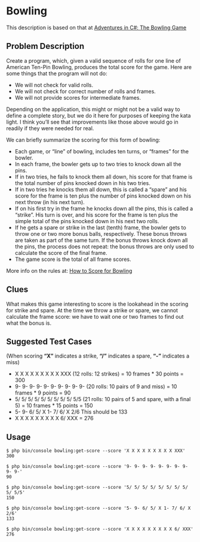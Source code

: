 # Bowling

This description is based on that at
[Adventures in C#: The Bowling Game](http://ronjeffries.com/xprog/articles/acsbowling/)

## Problem Description

Create a program, which, given a valid sequence of rolls for one line of American Ten-Pin Bowling, produces the total
 score for the game. Here are some things that the program will not do:

* We will not check for valid rolls.
* We will not check for correct number of rolls and frames.
* We will not provide scores for intermediate frames.

Depending on the application, this might or might not be a valid way to define a complete story, but we do it here for
purposes of keeping the kata light. I think you’ll see that improvements like those above would go in readily if they
were needed for real.

We can briefly summarize the scoring for this form of bowling:

* Each game, or “line” of bowling, includes ten turns, or “frames” for the bowler.
* In each frame, the bowler gets up to two tries to knock down all the pins.
* If in two tries, he fails to knock them all down, his score for that frame is the total number of pins knocked down in
  his two tries.
* If in two tries he knocks them all down, this is called a “spare” and his score for the frame is ten plus the number
  of pins knocked down on his next throw (in his next turn).
* If on his first try in the frame he knocks down all the pins, this is called a “strike”. His turn is over, and his
  score for the frame is ten plus the simple total of the pins knocked down in his next two rolls.
* If he gets a spare or strike in the last (tenth) frame, the bowler gets to throw one or two more bonus balls,
  respectively. These bonus throws are taken as part of the same turn. If the bonus throws knock down all the pins, the
  process does not repeat: the bonus throws are only used to calculate the score of the final frame.
* The game score is the total of all frame scores.

More info on the rules at: [How to Score for Bowling](http://www.topendsports.com/sport/tenpin/scoring.htm)

## Clues

What makes this game interesting to score is the lookahead in the scoring for strike and spare. At the time we throw a
strike or spare, we cannot calculate the frame score: we have to wait one or two frames to find out what the bonus is.

## Suggested Test Cases

(When scoring **“X”** indicates a strike, **“/”** indicates a spare, **“-”** indicates a miss)

* X X X X X X X X X XXX (12 rolls: 12 strikes) = 10 frames * 30 points = 300
* 9- 9- 9- 9- 9- 9- 9- 9- 9- 9- (20 rolls: 10 pairs of 9 and miss) = 10 frames * 9 points = 90
* 5/ 5/ 5/ 5/ 5/ 5/ 5/ 5/ 5/ 5/5 (21 rolls: 10 pairs of 5 and spare, with a final 5) = 10 frames * 15 points = 150
* 5- 9- 6/ 5/ X 1- 7/ 6/ X 2/6 This should be 133
* X X X X X X X X X 6/ XXX = 276

## Usage

```shell
$ php bin/console bowling:get-score --score 'X X X X X X X X X XXX'
300
```

```shell
$ php bin/console bowling:get-score --score '9- 9- 9- 9- 9- 9- 9- 9- 9- 9-'
90
```

```shell
$ php bin/console bowling:get-score --score '5/ 5/ 5/ 5/ 5/ 5/ 5/ 5/ 5/ 5/5'
150
```

```shell
$ php bin/console bowling:get-score --score '5- 9- 6/ 5/ X 1- 7/ 6/ X 2/6'
133
```

```shell
$ php bin/console bowling:get-score --score 'X X X X X X X X X 6/ XXX'
276
```
